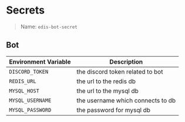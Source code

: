 # Secrets

> Name: `edis-bot-secret`

## Bot

| Environment Variable | Description                       |
| -------------------- | --------------------------------- |
| `DISCORD_TOKEN`      | the discord token related to bot  |
| `REDIS_URL`          | the url to the redis db           |
| `MYSQL_HOST`         | the url to the mysql db           |
| `MYSQL_USERNAME`     | the username which connects to db |
| `MYSQL_PASSWORD`     | the password for mysql db         |
